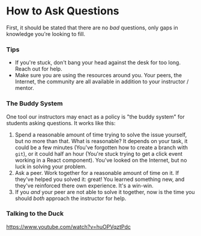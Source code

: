 # How to Ask Questions

First, it should be stated that there are no _bad_ questions, only gaps in knowledge you're looking to fill.

### Tips

- If you're stuck, don't bang your head against the desk for too long. Reach out for help.
- Make sure you are using the resources around you. Your peers, the Internet, the community are all available in addition to your instructor / mentor.

### The Buddy System

One tool our instructors may enact as a policy is "the buddy system" for students asking questions. It works like this:

1.  Spend a reasonable amount of time trying to solve the issue yourself, but no more than that. What is reasonable? It depends on your task, it could be a few minutes \(You've forgotten how to create a branch with `git`\), or it could half an hour \(You're stuck trying to get a click event working in a React component\). You've looked on the Internet, but no luck in solving your problem.
2.  Ask a peer. Work together for a reasonable amount of time on it. If they've helped you solved it: great! You learned something new, and they've reinforced there own experience. It's a win-win.
3.  If you _and_ your peer are not able to solve it together, now is the time you should _both_ approach the instructor for help.

### Talking to the Duck

https://www.youtube.com/watch?v=huOPVqztPdc

